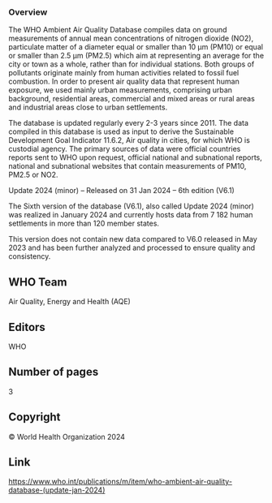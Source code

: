 ### Overview
The WHO Ambient Air Quality Database compiles data on ground measurements of annual mean concentrations of nitrogen dioxide (NO2), particulate matter of a diameter equal or smaller than 10 μm (PM10) or equal or smaller than 2.5 μm (PM2.5) which aim at representing an average for the city or town as a whole, rather than for individual stations. Both groups of pollutants originate mainly from human activities related to fossil fuel combustion. In order to present air quality data that represent human exposure, we used mainly urban measurements, comprising urban background, residential areas, commercial and mixed areas or rural areas and industrial areas close to urban settlements.

The database is updated regularly every 2-3 years since 2011. The data compiled in this database is used as input to derive the Sustainable Development Goal Indicator 11.6.2, Air quality in cities, for which WHO is custodial agency. The primary sources of data were official countries reports sent to WHO upon request, official national and subnational reports, national and subnational websites that contain measurements of PM10, PM2.5 or NO2.

 Update 2024 (minor) – Released on 31 Jan 2024 – 6th edition (V6.1)

The Sixth version of the database (V6.1), also called Update 2024 (minor) was realized in January 2024 and currently hosts data from 7 182 human settlements in more than 120 member states.

This version does not contain new data compared to V6.0 released in May 2023 and has been further analyzed and processed to ensure quality and consistency.

## WHO Team
Air Quality, Energy and Health (AQE)
## Editors
WHO
## Number of pages
3
## Copyright
© World Health Organization 2024

## Link
https://www.who.int/publications/m/item/who-ambient-air-quality-database-(update-jan-2024)

